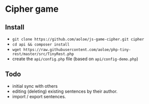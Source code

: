 # Cipher game

## Install

- `git clone https://github.com/aoloe/js-game-cipher.git cipher`
- `cd api && composer install`
- `wget https://raw.githubusercontent.com/aoloe/php-tiny-rest/master/src/TinyRest.php`
- create the `api/config.php` file (based on `api/config-demo.php`)

## Todo

- initial sync with others
- editing (deleting) existing sentences by their author.
- import / export sentences.
